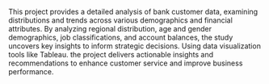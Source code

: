 This project provides a detailed analysis of bank customer data, examining distributions and trends across various demographics and financial attributes. By analyzing regional distribution, age and gender demographics, job classifications, and account balances, the study uncovers key insights to inform strategic decisions. Using data visualization tools like Tableau. the project delivers actionable insights and recommendations to enhance customer service and improve business performance.
